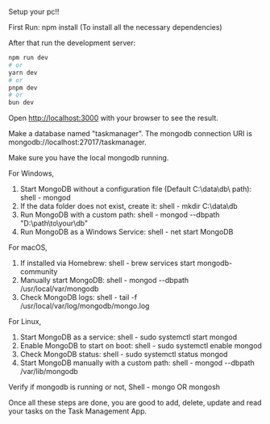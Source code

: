 Setup your pc!!

First Run: npm install (To install all the necessary dependencies)

After that run the development server:

```bash
npm run dev
# or
yarn dev
# or
pnpm dev
# or
bun dev
```

Open [http://localhost:3000](http://localhost:3000) with your browser to see the result.

Make a database named "taskmanager". The mongodb connection URI is mongodb://localhost:27017/taskmanager.

Make sure you have the local mongodb running.  

For Windows,
1. Start MongoDB without a configuration file (Default C:\data\db\ path):
shell - mongod
2. If the data folder does not exist, create it:
shell - mkdir C:\data\db
3. Run MongoDB with a custom path:
shell - mongod --dbpath "D:\path\to\your\db"
4. Run MongoDB as a Windows Service:
shell - net start MongoDB

For macOS,
1. If installed via Homebrew:
shell - brew services start mongodb-community
2. Manually start MongoDB:
shell - mongod --dbpath /usr/local/var/mongodb
3. Check MongoDB logs:
shell - tail -f /usr/local/var/log/mongodb/mongo.log

For Linux,
1. Start MongoDB as a service:
shell - sudo systemctl start mongod
2. Enable MongoDB to start on boot:
shell - sudo systemctl enable mongod
3. Check MongoDB status:
shell - sudo systemctl status mongod
4. Start MongoDB manually with a custom path:
shell - mongod --dbpath /var/lib/mongodb

Verify if mongodb is running or not,
Shell - mongo OR mongosh

Once all these steps are done, you are good to add, delete, update and read your tasks on the Task Management App.

